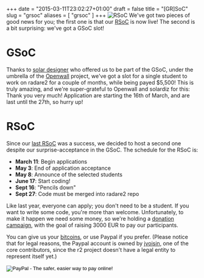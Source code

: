 +++
date = "2015-03-11T23:02:27+01:00"
draft = false
title = "[GR]SoC"
slug = "grsoc"
aliases = [
	"grsoc"
]
+++
![RSoC](http://bin.radare.today/rsoc.png)
We've got two pieces of good news for you; the first one is that our [RSoC]( http://rada.re/r/rsoc.html ) is now live! The second is a bit surprising: we've got a GSoC slot!

# GSoC
Thanks to [solar designer]( https://twitter.com/solardiz ) who offered us to be part of the GSoC, under the umbrella of the [Openwall]( http://www.openwall.org/ ) project, we've got a slot for a single student to work on radare2 for a couple of months, while being payed $5,500! This is truly amazing, and we're super-grateful to Openwall and solardiz for this: Thank you very much!
Application are starting the 16th of March, and are last until the 27th, so hurry up!

# RSoC
Since our [last RSoC]( http://radare.today/the-rsoc-is-over/ ) was a success, we decided to host a second one despite our surprise-acceptance in the GSoC.
The schedule for the RSoC is:

  - **March 11**: Begin applications
  - **May 3**: End of application acceptance
  - **May 8**: Announce of the selected students
  - **June 17**: Start coding!
  - **Sept 16**: "Pencils down"
  - **Sept 27**: Code must be merged into radare2 repo
  
Like last year, everyone can apply; you don't need to be a student. If you want to write some code, you're more than welcome.
Unfortunately, to make it happen we need some money, so we're holding a [donation campaign]( http://rada.re/r/rsoc.html ), with the goal of raising 3000 EUR to pay our participants.

You can give us your [bitcoins]( bitcoin:1R4daREx3gYpYJ87KqWRahzFHVfZMQVBi?message=donation ), or use Paypal if you prefer.
(Please notice that for legal reasons, the Paypal account is owned by [jvoisin]( http://dustri.org ),
one of the core contributors, since the r2 project doesn't have a legal entity to represent itself yet.)

<form action="https://www.paypal.com/cgi-bin/webscr" method="post" target="_top">
<input type="hidden" name="cmd" value="_s-xclick">
<input type="hidden" name="hosted_button_id" value="X9TNRPVJVA2BU">
<input type="image" src="https://www.paypalobjects.com/en_US/i/btn/btn_donate_LG.gif" border="0"
name="submit" alt="PayPal - The safer, easier way to pay online!">
<img alt="" border="0" src="https://www.paypalobjects.com/fr_FR/i/scr/pixel.gif" width="1"
height="1">
</form>